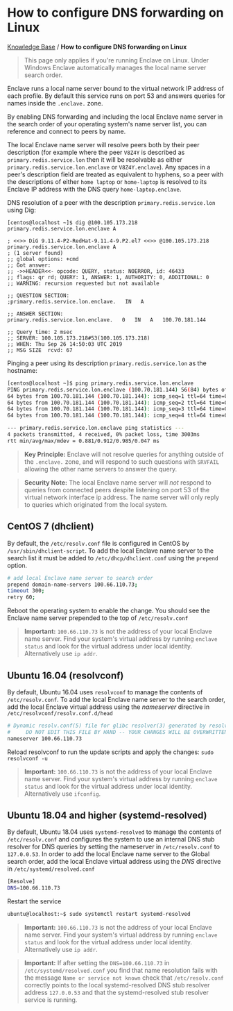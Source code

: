 # How to configure DNS forwarding on Linux

[Knowledge Base](/kb) / **How to configure DNS forwarding on Linux**

> This page only applies if you're running Enclave on Linux. Under Windows Enclave automatically manages the local name server search order.

Enclave runs a local name server bound to the virtual network IP address of each profile. By default this service runs on port 53 and answers queries for names inside the `.enclave.` zone.

By enabling DNS forwarding and including the local Enclave name server in the search order of your operating system's name server list, you can reference and connect to peers by name.

The local Enclave name server will resolve peers both by their peer description (for example where the peer `V8Z4Y` is described as `primary.redis.service.lon` then it will be resolvable as either `primary.redis.service.lon.enclave` or `V8Z4Y.enclave`). Any spaces in a peer's description field are treated as equivalent to hyphens, so a peer with the descriptions of either `home laptop` or `home-laptop` is resolved to its Enclave IP address with the DNS query `home-laptop.enclave`.

DNS resolution of a peer with the description `primary.redis.service.lon` using Dig:

```
[centos@localhost ~]$ dig @100.105.173.218 primary.redis.service.lon.enclave A

; <<>> DiG 9.11.4-P2-RedHat-9.11.4-9.P2.el7 <<>> @100.105.173.218 primary.redis.service.lon.enclave A
; (1 server found)
;; global options: +cmd
;; Got answer:
;; ->>HEADER<<- opcode: QUERY, status: NOERROR, id: 46433
;; flags: qr rd; QUERY: 1, ANSWER: 1, AUTHORITY: 0, ADDITIONAL: 0
;; WARNING: recursion requested but not available

;; QUESTION SECTION:
;primary.redis.service.lon.enclave.   IN   A

;; ANSWER SECTION:
primary.redis.service.lon.enclave.   0   IN   A   100.70.181.144

;; Query time: 2 msec
;; SERVER: 100.105.173.218#53(100.105.173.218)
;; WHEN: Thu Sep 26 14:50:03 UTC 2019
;; MSG SIZE  rcvd: 67
```

Pinging a peer using its description `primary.redis.service.lon` as the hostname:

```bash
[centos@localhost ~]$ ping primary.redis.service.lon.enclave
PING primary.redis.service.lon.enclave (100.70.181.144) 56(84) bytes of data.
64 bytes from 100.70.181.144 (100.70.181.144): icmp_seq=1 ttl=64 time=0.881 ms
64 bytes from 100.70.181.144 (100.70.181.144): icmp_seq=2 ttl=64 time=0.985 ms
64 bytes from 100.70.181.144 (100.70.181.144): icmp_seq=3 ttl=64 time=0.901 ms
64 bytes from 100.70.181.144 (100.70.181.144): icmp_seq=4 ttl=64 time=0.882 ms

--- primary.redis.service.lon.enclave ping statistics ---
4 packets transmitted, 4 received, 0% packet loss, time 3003ms
rtt min/avg/max/mdev = 0.881/0.912/0.985/0.047 ms
```

> **Key Principle:** Enclave will not resolve queries for anything outside of the `.enclave.` zone, and will respond to such questions with `SRVFAIL` allowing the other name servers to answer the query.

> **Security Note:** The local Enclave name server will *not* respond to queries from connected peers despite listening on port 53 of the virtual network interface ip address. The name server will only reply to queries which originated from the local system.

## CentOS 7 (dhclient)

By default, the `/etc/resolv.conf` file is configured in CentOS by `/usr/sbin/dhclient-script`. To add the local Enclave name server to the search list it must be added to `/etc/dhcp/dhclient.conf` using the `prepend` option.

```bash
# add local Enclave name server to search order
prepend domain-name-servers 100.66.110.73;
timeout 300;
retry 60;
```

Reboot the operating system to enable the change. You should see the Enclave name server prepended to the top of `/etc/resolv.conf`

> **Important:** `100.66.110.73` is not the address of your local Enclave name server. Find your system's virtual address by running `enclave status` and look for the virtual address under local identity. Alternatively use `ip addr`.

## Ubuntu 16.04 (resolvconf)

By default, Ubuntu 16.04 uses `resolvconf` to manage the contents of `/etc/resolv.conf`. To add the local Enclave name server to the search order, add the local Enclave virtual address using the *nameserver* directive in `/etc/resolvconf/resolv.conf.d/head`

```bash
# Dynamic resolv.conf(5) file for glibc resolver(3) generated by resolvconf(8)
#     DO NOT EDIT THIS FILE BY HAND -- YOUR CHANGES WILL BE OVERWRITTEN
nameserver 100.66.110.73
```

Reload resolvconf to run the update scripts and apply the changes: `sudo resolvconf -u`

> **Important:** `100.66.110.73` is not the address of your local Enclave name server. Find your system's virtual address by running `enclave status` and look for the virtual address under local identity. Alternatively use `ifconfig`.

## Ubuntu 18.04 and higher (systemd-resolved)

By default, Ubuntu 18.04 uses `systemd-resolved` to manage the contents of `/etc/resolv.conf` and configures the system to use an internal DNS stub resolver for DNS queries by setting the nameserver in `/etc/resolv.conf` to `127.0.0.53`. In order to add the local Enclave name server to the Global search order, add the local Enclave virtual address using the *DNS* directive in `/etc/systemd/resolved.conf`

```bash
[Resolve]
DNS=100.66.110.73
```

Restart the service

```bash
ubuntu@localhost:~$ sudo systemctl restart systemd-resolved
```

> **Important:** `100.66.110.73` is not the address of your local Enclave name server. Find your system's virtual address by running `enclave status` and look for the virtual address under local identity. Alternatively use `ip addr`.

> **Important:** If after setting the `DNS=100.66.110.73` in `/etc/systemd/resolved.conf` you find that name resolution fails with the message `Name or service not known` check that `/etc/resolv.conf` correctly points to the local systemd-resolved DNS stub resolver address `127.0.0.53` and that the systemd-resolved stub resolver service is running.   